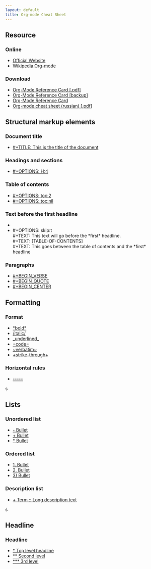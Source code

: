 ```yaml
---
layout: default
title: Org-mode Cheat Sheet
---
```


<div class="content">
    <div class="board">
        <h2 class="board-title">Resource</h2>
        <div class="board-card">
            <h3 class="board-card-title">Online</h3>
            <ul>
                <li><a href="http://orgmode.org/">Official Website</a></li>
                <li><a href="http://en.wikipedia.org/wiki/Org-mode">Wikipedia Org-mode</a></li>
            </ul>
        </div>
        <div class="board-card">
            <h3 class="board-card-title">Download</h3>
            <ul>
                <li><a href="http://orgmode.org/orgcard.pdf">Org-Mode Reference Card [.pdf]</a></li>
                <li><a href="/static/cs/orgcard.pdf">Org-Mode Reference Card [backup]</a></li>
                <li><a href="http://cheat.errtheblog.com/s/orgmode/">Org-Mode Reference Card</a></li>
                <li><a href="/static/cs/org-mode.pdf">Org-mode cheat sheet (russian) [.pdf]</a></li>
            </ul>
        </div>
    </div>
    <div class="board">
        <h2 class="board-title">Structural markup elements</h2>
        <div class="board-card">
            <h3 class="board-card-title">Document title</h3>
            <ul>
                <li><a href="http://orgmode.org/manual/Document-title.html#Document-title" title="The title of the exported document">#+TITLE: This is the title of the document</a></li>
            </ul>
        </div>
        <div class="board-card">
            <h3 class="board-card-title">Headings and sections</h3>
            <ul>
                <li><a href="http://orgmode.org/manual/Headings-and-sections.html#Headings-and-sections" title="How many levels will be used as headings">#+OPTIONS: H:4</a></li>
            </ul>
        </div>
        <div class="board-card">
            <h3 class="board-card-title">Table of contents</h3>
            <ul>
                <li><a href="http://orgmode.org/manual/Table-of-contents.html#Table-of-contents" title="Only to two levels in TOC">#+OPTIONS: toc:2</a></li>
                <li><a href="http://orgmode.org/manual/Table-of-contents.html#Table-of-contents" title="No TOC at all">#+OPTIONS: toc:nil</a></li>
            </ul>
        </div>
        <div class="board-card">
            <h3 class="board-card-title">Text before the first headline</h3>
            <ul>
                <li><a href="http://orgmode.org/manual/Initial-text.html#Initial-text" title="deprecated.defines a menu list"> </a></li>
                <li class="tip">
                #+OPTIONS: skip:t <br>
                #+TEXT: This text will go before the *first* headline. <br>
                #+TEXT: [TABLE-OF-CONTENTS] <br>
                #+TEXT: This goes between the table of contents and the *first* headline
                </li>
            </ul>
        </div>
        <div class="board-card">
            <h3 class="board-card-title">Paragraphs</h3>
            <ul>
                <li><a href="http://orgmode.org/manual/Paragraphs.html#Paragraphs" title="Keep the line breaks in a region">#+BEGIN_VERSE</a></li>
                <li><a href="http://orgmode.org/manual/Paragraphs.html#Paragraphs" title="Paragraph that is indented on both the left and the right margin">#+BEGIN_QUOTE</a></li>
                <li><a href="http://orgmode.org/manual/Paragraphs.html#Paragraphs" title="Centered text">#+BEGIN_CENTER</a></li>
            </ul>
        </div>
    </div>
    <div class="board">
        <h2 class="board-title">Formatting</h2>
        <div class="board-card">
            <h3 class="board-card-title">Format</h3>
            <ul>
                <li><a href="http://orgmode.org/manual/Emphasis-and-monospace.html#Emphasis-and-monospace" title="Bold">*bold*</a></li>
                <li><a href="http://orgmode.org/manual/Emphasis-and-monospace.html#Emphasis-and-monospace" title="Italic">/italic/</a></li>
                <li><a href="http://orgmode.org/manual/Emphasis-and-monospace.html#Emphasis-and-monospace" title="Underlined">_underlined_</a></li>
                <li><a href="http://orgmode.org/manual/Emphasis-and-monospace.html#Emphasis-and-monospace" title="Code">=code=</a></li>
                <li><a href="http://orgmode.org/manual/Emphasis-and-monospace.html#Emphasis-and-monospace" title="Verbatim">~verbatim~</a></li>
                <li><a href="http://orgmode.org/manual/Emphasis-and-monospace.html#Emphasis-and-monospace" title="Strike-through">+strike-through+</a></li>
            </u>
        </div>
        <div class="board-card">
            <h3 class="board-card-title">Horizontal rules</h3>
            <ul>
                <li><a href="http://orgmode.org/manual/Horizontal-rules.html#Horizontal-rules" title="At least 5 dashes">-----</a></li>
            </u>
        </div>
    </div>s
    <div class="board">
        <h2 class="board-title">Lists</h2>
        <div class="board-card">
            <h3 class="board-card-title">Unordered list</h3>
            <ul>
                <li><a href="http://orgmode.org/manual/Plain-lists.html#Plain-lists" title="Unordered list">- Bullet</a></li>
                <li><a href="http://orgmode.org/manual/Plain-lists.html#Plain-lists" title="Unordered list">+ Bullet</a></li>
                <li><a href="http://orgmode.org/manual/Plain-lists.html#Plain-lists" title="Unordered list">* Bullet</a></li>
            </u>
        </div>
        <div class="board-card">
            <h3 class="board-card-title">Ordered list</h3>
            <ul>
                <li><a href="http://orgmode.org/manual/Plain-lists.html#Plain-lists" title="Ordered list">1. Bullet</a></li>
                <li><a href="http://orgmode.org/manual/Plain-lists.html#Plain-lists" title="Ordered list">2. Bullet</a></li>
                <li><a href="http://orgmode.org/manual/Plain-lists.html#Plain-lists" title="Ordered list">3) Bullet</a></li>
            </u>
        </div>
        <div class="board-card">
            <h3 class="board-card-title">Description list</h3>
            <ul>
                <li><a href="http://orgmode.org/manual/Plain-lists.html#Plain-lists" title="Description list">+ Term :: Long description text</a></li>
            </u>
        </div>
    </div>s
    <div class="board">
        <h2 class="board-title">Headline</h2>
        <div class="board-card">
            <h3 class="board-card-title">Headline</h3>
            <ul>
                <li><a href="http://orgmode.org/manual/Headlines.html#Headlines" title="Top level headline">* Top level headline</a></li>
                <li><a href="http://orgmode.org/manual/Headlines.html#Headlines" title="Second level">** Second level</a></li>
                <li><a href="http://orgmode.org/manual/Headlines.html#Headlines" title="3rd level">*** 3rd level</a></li>
            </u>
        </div>
    </div>
</div>
